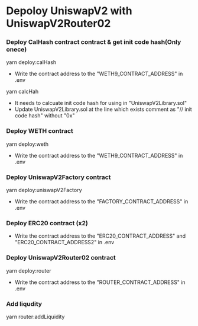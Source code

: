# Depoloy UniswapV2 with UniswapV2Router02

### Deploy CalHash contract contract & get init code hash(Only onece)

yarn deploy:calHash

- Write the contract address to the "WETH9_CONTRACT_ADDRESS" in .env

yarn calcHah

- It needs to calcuate init code hash for using in "UniswapV2Library.sol"
- Update UniswapV2Library.sol at the line which exists comment as "// init code hash" without "0x"

### Deploy WETH contract

yarn deploy:weth

- Write the contract address to the "WETH9_CONTRACT_ADDRESS" in .env

### Deploy UniswapV2Factory contract

yarn deploy:uniswapV2Factory

- Write the contract address to the "FACTORY_CONTRACT_ADDRESS" in .env

### Deploy ERC20 contract (x2)

- Write the contract address to the "ERC20_CONTRACT_ADDRESS" and "ERC20_CONTRACT_ADDRESS2" in .env

### Deploy UniswapV2Router02 contract

yarn deploy:router

- Write the contract address to the "ROUTER_CONTRACT_ADDRESS" in .env

### Add liqudity

yarn router:addLiquidity
